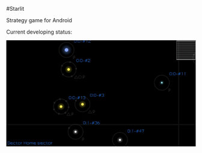 #Starlit

Strategy game for Android

Current developing status:

![Screenshot](https://raw.githubusercontent.com/BobNobrain/Starlit/master/misc/img/screen-15-08-16.jpg)
